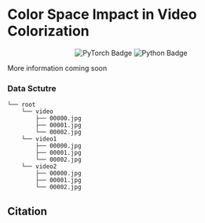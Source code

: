 # Color Space Impact in Video Colorization

<p align="center">
  <img src="https://img.shields.io/badge/-pytorch-FA8072?logo=pytorch" alt="PyTorch Badge">
  <img src="https://img.shields.io/badge/-python-B0E0E6?logo=python" alt="Python Badge">
</p>

More information coming soon

### Data Sctutre
```
└── root
    └── video
        ├── 00000.jpg
        ├── 00001.jpg
        └── 00002.jpg
    └── video1
        ├── 00000.jpg
        ├── 00001.jpg
        └── 00002.jpg
    └── video2
        ├── 00000.jpg
        ├── 00001.jpg
        └── 00002.jpg
```

## Citation
```

```